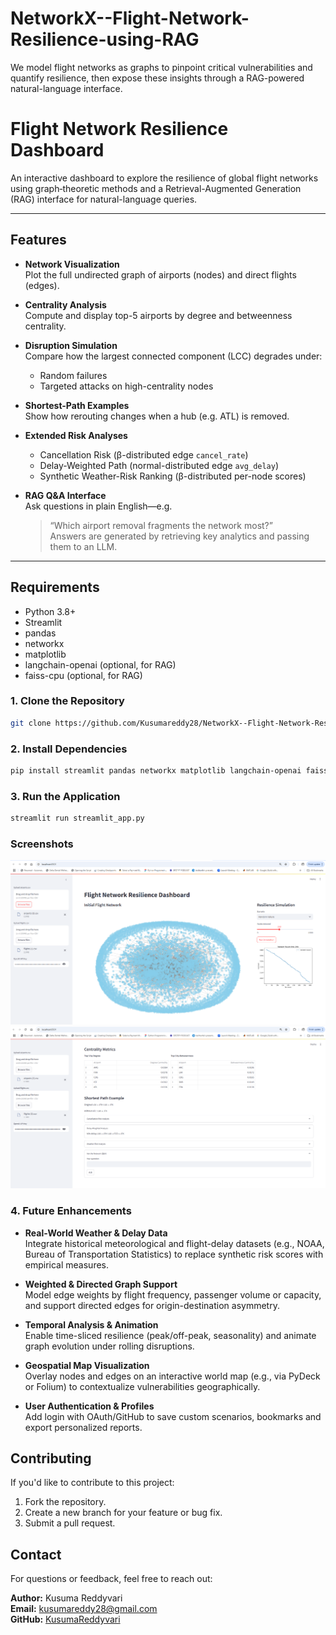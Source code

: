 # NetworkX--Flight-Network-Resilience-using-RAG
We model flight networks as graphs to pinpoint critical vulnerabilities and quantify resilience, then expose these insights through a RAG-powered natural-language interface.

# Flight Network Resilience Dashboard

An interactive dashboard to explore the resilience of global flight networks using graph‐theoretic methods and a Retrieval-Augmented Generation (RAG) interface for natural-language queries.

---

## Features

- **Network Visualization**  
  Plot the full undirected graph of airports (nodes) and direct flights (edges).

- **Centrality Analysis**  
  Compute and display top-5 airports by degree and betweenness centrality.

- **Disruption Simulation**  
  Compare how the largest connected component (LCC) degrades under:  
  - Random failures  
  - Targeted attacks on high-centrality nodes

- **Shortest-Path Examples**  
  Show how rerouting changes when a hub (e.g. ATL) is removed.

- **Extended Risk Analyses**  
  - Cancellation Risk (β-distributed edge `cancel_rate`)  
  - Delay-Weighted Path (normal-distributed edge `avg_delay`)  
  - Synthetic Weather-Risk Ranking (β-distributed per-node scores)

- **RAG Q&A Interface**  
  Ask questions in plain English—e.g.  
  > “Which airport removal fragments the network most?”  
  Answers are generated by retrieving key analytics and passing them to an LLM.

---

## Requirements

- Python 3.8+  
- Streamlit  
- pandas  
- networkx  
- matplotlib  
- langchain-openai (optional, for RAG)  
- faiss-cpu (optional, for RAG)



### **1. Clone the Repository**
```bash
git clone https://github.com/Kusumareddy28/NetworkX--Flight-Network-Resilience-using-RAG.git

```
### **2. Install Dependencies**
```bash
pip install streamlit pandas networkx matplotlib langchain-openai faiss-cpu

```
### **3. Run the Application**
```bash
streamlit run streamlit_app.py

```

### **Screenshots**
![Airport Metrics](https://github.com/Kusumareddy28/NetworkX--Flight-Network-Resilience-using-RAG/blob/main/images/image1.PNG)
![Centrality Metrics](https://github.com/Kusumareddy28/NetworkX--Flight-Network-Resilience-using-RAG/blob/main/images/image2.PNG)

### **4. Future Enhancements**
- **Real‐World Weather & Delay Data**  
  Integrate historical meteorological and flight-delay datasets (e.g., NOAA, Bureau of Transportation Statistics) to replace synthetic risk scores with empirical measures.

- **Weighted & Directed Graph Support**  
  Model edge weights by flight frequency, passenger volume or capacity, and support directed edges for origin-destination asymmetry.

- **Temporal Analysis & Animation**  
  Enable time-sliced resilience (peak/off-peak, seasonality) and animate graph evolution under rolling disruptions.

- **Geospatial Map Visualization**  
  Overlay nodes and edges on an interactive world map (e.g., via PyDeck or Folium) to contextualize vulnerabilities geographically.

- **User Authentication & Profiles**  
  Add login with OAuth/GitHub to save custom scenarios, bookmarks and export personalized reports.



## Contributing

If you'd like to contribute to this project:

1. Fork the repository.
2. Create a new branch for your feature or bug fix.
3. Submit a pull request.


## Contact

For questions or feedback, feel free to reach out:

**Author:** Kusuma Reddyvari  
**Email:** kusumareddy28@gmail.com  
**GitHub:** [KusumaReddyvari](https://github.com/Kusumareddy28)